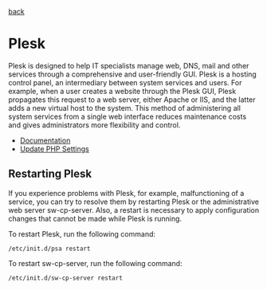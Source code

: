 [back](./README.md)

# Plesk

Plesk is designed to help IT specialists manage web, DNS, mail and other services through a comprehensive and user-friendly GUI. Plesk is a hosting control panel, an intermediary between system services and users. For example, when a user creates a website through the Plesk GUI, Plesk propagates this request to a web server, either Apache or IIS, and the latter adds a new virtual host to the system. This method of administering all system services from a single web interface reduces maintenance costs and gives administrators more flexibility and control.

- [Documentation](https://docs.plesk.com/en-US/obsidian/)
- [Update PHP Settings](https://docs.plesk.com/en-US/obsidian/administrator-guide/website-management/websites-and-domains/hosting-settings/web-scripting-settings/php-settings.70742/)


## Restarting Plesk

If you experience problems with Plesk, for example, malfunctioning of a service, you can try to resolve them by restarting Plesk or the administrative web server sw-cp-server. Also, a restart is necessary to apply configuration changes that cannot be made while Plesk is running.

To restart Plesk, run the following command:

`/etc/init.d/psa restart`

To restart sw-cp-server, run the following command:

`/etc/init.d/sw-cp-server restart`

